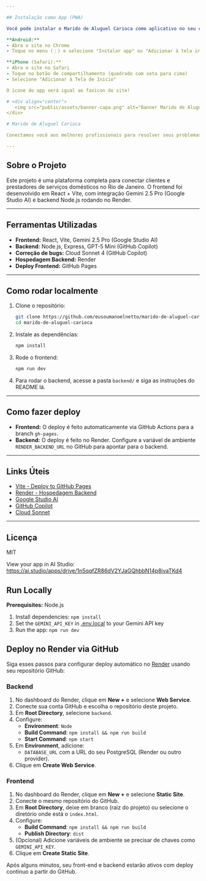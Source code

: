 ```yaml
---

## Instalação como App (PWA)

Você pode instalar o Marido de Aluguel Carioca como aplicativo no seu celular Android ou iPhone:

**Android:**
- Abra o site no Chrome
- Toque no menu (⋮) e selecione "Instalar app" ou "Adicionar à tela inicial"

**iPhone (Safari):**
- Abra o site no Safari
- Toque no botão de compartilhamento (quadrado com seta para cima)
- Selecione "Adicionar à Tela de Início"

O ícone do app será igual ao favicon do site!

# <div align="center">
   <img src="public/assets/banner-capa.png" alt="Banner Marido de Aluguel Carioca" style="max-width:100%;height:auto;" />
</div>

# Marido de Aluguel Carioca

Conectamos você aos melhores profissionais para resolver seus problemas domésticos.

---
```


## Sobre o Projeto

Este projeto é uma plataforma completa para conectar clientes e prestadores de serviços domésticos no Rio de Janeiro. O frontend foi desenvolvido em React + Vite, com integração Gemini 2.5 Pro (Google Studio AI) e backend Node.js rodando no Render.

---

## Ferramentas Utilizadas

- **Frontend:** React, Vite, Gemini 2.5 Pro (Google Studio AI)
- **Backend:** Node.js, Express, GPT-5 Mini (GitHub Copilot)
- **Correção de bugs:** Cloud Sonnet 4 (GitHub Copilot)
- **Hospedagem Backend:** Render
- **Deploy Frontend:** GitHub Pages

---

## Como rodar localmente

1. Clone o repositório:
   ```bash
   git clone https://github.com/eusoumanoelnetto/marido-de-aluguel-carioca.git
   cd marido-de-aluguel-carioca
   ```
2. Instale as dependências:
   ```bash
   npm install
   ```
3. Rode o frontend:
   ```bash
   npm run dev
   ```
4. Para rodar o backend, acesse a pasta `backend/` e siga as instruções do README lá.

---

## Como fazer deploy

- **Frontend:** O deploy é feito automaticamente via GitHub Actions para a branch `gh-pages`.
- **Backend:** O deploy é feito no Render. Configure a variável de ambiente `RENDER_BACKEND_URL` no GitHub para apontar para o backend.

---

## Links Úteis

- [Vite - Deploy to GitHub Pages](https://vitejs.dev/guide/static-deploy.html#github-pages)
- [Render - Hospedagem Backend](https://render.com/)
- [Google Studio AI](https://studio.bot.google.com/)
- [GitHub Copilot](https://github.com/features/copilot)
- [Cloud Sonnet](https://cloud.google.com/vertex-ai/docs/generative-ai/sonnet)

---

## Licença

MIT


View your app in AI Studio: https://ai.studio/apps/drive/1n5qqfZR86dV2YJaGQhbbN14p8ivaTKd4

## Run Locally

**Prerequisites:**  Node.js


1. Install dependencies:
   `npm install`
2. Set the `GEMINI_API_KEY` in [.env.local](.env.local) to your Gemini API key
3. Run the app:
   `npm run dev`

## Deploy no Render via GitHub

Siga esses passos para configurar deploy automático no [Render](https://render.com/) usando seu repositório GitHub:

### Backend
1. No dashboard do Render, clique em **New +** e selecione **Web Service**.
2. Conecte sua conta GitHub e escolha o repositório deste projeto.
3. Em **Root Directory**, selecione `backend`.
4. Configure:  
   - **Environment**: `Node`  
   - **Build Command**: `npm install && npm run build`  
   - **Start Command**: `npm start`  
5. Em **Environment**, adicione:  
   - `DATABASE_URL` com a URL do seu PostgreSQL (Render ou outro provider).  
6. Clique em **Create Web Service**.

### Frontend
1. No dashboard do Render, clique em **New +** e selecione **Static Site**.
2. Conecte o mesmo repositório do GitHub.
3. Em **Root Directory**, deixe em branco (raiz do projeto) ou selecione o diretório onde está o `index.html`.
4. Configure:  
   - **Build Command**: `npm install && npm run build`  
   - **Publish Directory**: `dist`  
5. (Opcional) Adicione variáveis de ambiente se precisar de chaves como `GEMINI_API_KEY`.
6. Clique em **Create Static Site**.

Após alguns minutos, seu front-end e backend estarão ativos com deploy contínuo a partir do GitHub.
